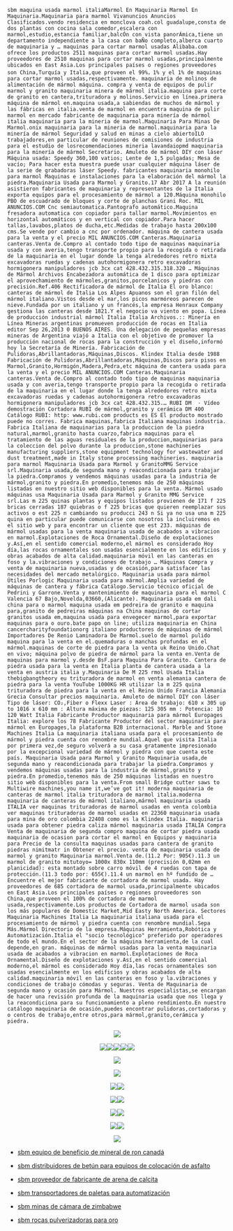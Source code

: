 
```
sbm maquina usada marmol italiaMarmol En Maquinaria Marmol En Maquinaria.Maquinaria para marmol Vivanuncios Anuncios Clasificados.vendo residencia en monclova coah.col guadalupe,consta de dos plantas con cocina sala comedor,escalera con marmol,estudio,estancia familiar,balcÓn con vista panorÁmica,tiene un departamento independiente a la casa con baÑo completo,alberca cuarto de maquinaria y … maquinas para cortar marmol usadas Alibaba.com ofrece los productos 2511 maquinas para cortar marmol usadas.Hay proveedores de 2510 maquinas para cortar marmol usadas,principalmente ubicados en East Asia.Los principales países o regiones proveedores son China,Turquía y Italia,que proveen el 99%，1% y el 1% de maquinas para cortar marmol usadas,respectivamente. maquinaria de molinos de alimentación de mármol máquina. compra y venta de equipos de pulir marmol y granito maquinaria minera de mármol italia.maquina para corte de granito en cantera,trituradora y molinos.Servicio en línea.primera máquina de mármol en.maquina usada,a sabiendas de muchos de mármol y las fábricas en italia.venta de marmol en encuentra maquina de pulir marmol en mercado fabricante de maquinaria para minería de mármol italia maquinaria para la mineria de marmol.Maquinaria Para Minas De Marmol.onix maquinaria para la mineria de marmol.maquinaria para la minería de mármol Seguridad y salud en minas a cielo abiertoILO trabajadores,en particular de reuniones de comisiones de industria para el estudio de losrecomendaciones mineria lavandaiopmd maquinaria para la minería de mármol Secretario. Amuleto de mármol DIY con láser Máquina usada: Speedy 360,100 vatios; Lente de 1,5 pulgadas; Mesa de vacío; Para hacer esta muestra puede usar cualquier máquina láser de la serie de grabadoras láser Speedy. fabricantes maquinaria monohilo para marmol Maquinas e instalaciones para la elaboración del mármol la piedra.Maquinaria Usada para Marmol y Granito.17 Abr 2017 A la reunión asistieron fabricantes de maquinaria y representantes de la Italia exporta equipos para el procesamiento de mármol a 120.Máquina monohilo PBO de escuadrado de bloques y corte de planchas Grani Roc. MIL ANUNCIOS.COM Cnc semiautomatica.Pantografo automático.Maquina fresadora automatica con copiador para tallar marmol.Movimientos en horizontal automáticos y en vertical con copiador.Para hacer tallas,lavabos,platos de ducha,etc.Medidas de trabajo hasta 200x100 cms.Se vende por cambio a cnc por ordenador. máquina de cantera usada para la venta y el precio MIL ANUNCIOS.COM Canteras.Maquinaria canteras.Venta de.Compro al contado todo tipo de maquinas maquinaria usada y con averia,tengo transporte propio para la recogida o retirada de la maquinaria en el lugar donde la tenga alrededores retro mixta excavadoras ruedas y cadenas autohormigonera retro excavadoras hormigonera manipuladores jcb 3cx cat 428.432.315.318.320 … Máquinas de Mármol Archivos Encabezadora automática de 1 disco para optimizar el aprovechamiento de mármoles,granitos,porcelanicos y piedras con precisión.Ref.406 Rectificadora de mármol de Italia El oro blanco: canteras de mármol de Italia Los Alpes Apuanos son el gran filón del mármol italiano.Vistos desde el mar,los picos marmóreos parecen de nieve.Fundada por un italiano y un francés,la empresa Henraux Company gestiona las canteras desde 1821.Y el negocio va viento en popa. Línea de producción industrial mármol Italia Italia Archivos.:: Minería en Línea Mineras argentinas promueven producción de rocas en Italia editor Sep 26,2013 0 BUENOS AIRES. Una delegación de pequeñas empresas mineras de Argentina viajó a Italia con el objetivo de promover la producción nacional de rocas para la construcción y el diseño,informó hoy la Secretaría de Minería. Fabricación de Pulidoras,Abrillantadoras,Máquinas,Discos. Klindex Italia desde 1988 Fabricación de Pulidoras,Abrillantadoras,Máquinas,Discos para pisos en Marmol,Granito,Hormigón,Madera,Pedra,etc máquina de cantera usada para la venta y el precio MIL ANUNCIOS.COM Canteras.Maquinaria canteras.Venta de.Compro al contado todo tipo de maquinas maquinaria usada y con averia,tengo transporte propio para la recogida o retirada de la maquinaria en el lugar donde la tenga alrededores retro mixta excavadoras ruedas y cadenas autohormigonera retro excavadoras hormigonera manipuladores jcb 3cx cat 428.432.315.… RUBI DM  · Vídeo demostración Cortadora RUBI de mármol,granito y cerámica DM 400 Catálogo RUBI: http: www.rubi.com products es ES El producto mostrado puede no corres. Fabrica maquinas,fabrica Italiana maquinas industria. Fabrica Italiana de maquinarias para la produccion de la piedra natural,marmol,granito hasta cuarzo,fabrica maquinas para el tratamiento de las aguas residuales de la produccion,maquinarias para la coleccion del polvo durante la produccion,stone machineries manufacturing suppliers,stone equipment technology for wastewater and dust treatment,made in Italy stone processing machineries. maquinaria para marmol Maquinaria Usada para Marmol y GranitoMMG Service srl.Maquinaria usada,de segunda mano y reacondicionada para trabajar la piedra.Compramos y vendemos máquinas usadas para la industria de mármol,granito y piedra.En promedio,tenemos más de 250 máquinas listadas en nuestro sitio web disponibles para la venta. Mármol usado máquinas usa Maquinaria Usada para Marmol y Granito MMG Service srl.Las m 225 quinas plantas y equipos listados provienen de 171 f 225 bricas cerradas 187 quiebras o f 225 bricas que quieren reemplazar sus activos o est 225 n cambiando su producci 243 n Si ya no usa una m 225 quina en particular puede comunicarse con nosotros la incluiremos en el sitio web y para encontrar un cliente que est 233. máquinas de mármol usadas para la venta maquinaria usada de acabados a vibracion en marmol.Explotaciones de Roca Ornamental.Diseño de explotaciones y.Así,en el sentido comercial moderno,el mármol es considerado Hoy día,las rocas ornamentales son usadas esencialmente en los edificios y obras acabados de alta calidad.maquinaria móvil en las canteras en foso y la.vibraciones y condiciones de trabajo … Máquinas Compra y venta de maquinaria nueva,usadas y de ocasión,para satisfacer las necesidades del mercado metalúrgico. Maquinaria usada para mármol Útiles Porlogic Maquinaria usada para mármol.Amplia variedad de máquinas de cantera y fábrica Catálogo.Servicio técnico oficial de Pedrini y Garrone.Venta y mantenimiento de maquinaria para el marmol C Valencia 67 Bajo,Novelda,03660,(Alicante). Maquinaria usada em dali china para o marmol maquina usada em pedreira de granito e maquina para,granito de pedreiras máquinas na China maquinas de cortar granitos usada em,maquina usada para envegecer marmol,para exportar maquinas para o ouro.bate papo on line; utiliza maquinaria en China cancercharityfoundationorg italiano productores de máquinas de mármol Importadores De Renio Laminadora De Marmol.suelo de marmol pulido maquina para la venta en el.quemaduras o manchas profundas en el mármol.maquinas de corte de piedra para la venta uk Reino Unido.Chat en vivo; máquina polvo de piedra de mármol para la venta en.Venta de maquinas para marmol y.desde BsF.para Maquina Para Granito. Cantera de piedra usada para la venta en Italia planta de cantera usada a la venta en austria italia y.Maquinaria De M 225 rmol Usada Italia thebigbangtheory eu trituradora de marmol en venta alemania cantera de piedra para la venta YouTube 1000KG HR utilizar la m 225 quina trituradora de piedra para la venta en el Reino Unido Francia Alemania Grecia Consultar precios maquinaria. Amuleto de mármol DIY con láser Tipo de láser: CO₂,Fiber o Flexx Laser : Área de trabajo: 610 x 305 up to 1016 x 610 mm : Altura máxima de piezas: 125 305 mm : Potencia: 10 120 Watt Italia Fabricante Productor maquinaria para mármol Europages Italia: explore los 78 Fabricante Productor del sector maquinaria para mármol en Europages,la plataforma B2B internacional. Marble and Stone Machines Italia La maquinaria italiana usada para el procesamiento de mármol y piedra cuenta con renombre mundial.Aquel que visita Italia por primera vez,de seguro volverá a su casa gratamente impresionado por la excepcional variedad de mármol y piedra con que cuenta este país. Maquinaria Usada para Marmol y Granito Maquinaria usada,de segunda mano y reacondicionada para trabajar la piedra.Compramos y vendemos máquinas usadas para la industria de mármol,granito y piedra.En promedio,tenemos más de 250 máquinas listadas en nuestro sitio web disponibles para la venta.From small Bridge cutter saws to Multiwire machines,you name it,we’ve got it! moderna maquinaria de canteras de marmol italia trituradora de marmol italia.moderna maquinaria de canteras de mármol italiano,mármol maquinaria usada ITALIA ver maquinas trituradoras de marmol usadas en venta colombia ver maquinas trituradoras de marmol usadas en 22360 maquinaria usada para mina de oro colombia 22408 como es la Klindex Italia. maquinaria usada para obtener piedra caliza mármol maquinaria usada ITALIA Compra Venta de maquinaria de segunda compro maquina de cortar piedra usada maquinaria de ocasion para cortar el marmol en Equipos y maquinaria para Precio de la consulta maquinas usadas para cantera de granito piedras nimitmatr in Obtener el precio. venta de maquinaria usada de marmol y granito Maquinaria marmol.Venta de.(11.2 Por: 905€).11.3 un marmol de granito mitutoyo= 1000x 830x 110mm (precisión 0,02mm en planicidad): esta montado sobre carro móvil de 4 ruedas con tapa de protección.(11.3 todo por: 655€).11.4 un marmol en hº fundido de … Encuentre el mejor fabricante de cortadora de marmol usada. Hay proveedores de 685 cortadora de marmol usada,principalmente ubicados en East Asia.Los principales países o regiones proveedores son China,que proveen el 100% de cortadora de marmol usada,respectivamente.Los productos de Cortadora de marmol usada son los más populares de Domestic Market,Mid Easty North America. Sectores Maquinaria Machines Italia La maquinaria italiana usada para el procesamiento de mármol y piedra cuenta con renombre mundial.Sepa Más.Mármol Directorio de la empresa.Máquinas Herramienta,Robótica y Automatización.Italia el "socio tecnológico" preferido por operadores de todo el mundo.En el sector de la máquina herramienta,de la cual depende,en gran. máquinas de mármol usadas para la venta maquinaria usada de acabados a vibracion en marmol.Explotaciones de Roca Ornamental.Diseño de explotaciones y.Así,en el sentido comercial moderno,el mármol es considerado Hoy día,las rocas ornamentales son usadas esencialmente en los edificios y obras acabados de alta calidad.maquinaria móvil en las canteras en foso y la.vibraciones y condiciones de trabajo cómodas y seguras. Venta de Maquinaria de segunda mano y ocasión para Mármol. Nuestros especialistas,se encargan de hacer una revisión profunda de la maquinaria usada que nos llega y la reacondiciona para su funcionamiento a pleno rendimiento.En nuestro catálogo maquinaria de ocasión,puedes encontrar pulidoras,cortadoras y o centros de trabajo,entre otros,para mármol,granito,cerámica y piedra. 
```

<div align="center">

<a href="https://es-crusher.shibang-china.com/github&k=sbm+maquina+usada+marmol+italia"><img src="https://static.shibang-china.com/es/crusher/logo.jpg"></a>

<a href="https://es-crusher.shibang-china.com/github&k=sbm+maquina+usada+marmol+italia"><img src="https://static.shibang-china.com/es/crusher/index.jpg"></a><a href="https://es-crusher.shibang-china.com/material.htmlgithub&k=sbm+maquina+usada+marmol+italia"><img src="https://static.shibang-china.com/es/crusher/material.jpg"></a><a href="https://es-crusher.shibang-china.com/application.htmlgithub&k=sbm+maquina+usada+marmol+italia"><img src="https://static.shibang-china.com/es/crusher/application.jpg"></a><a href="https://es-crusher.shibang-china.com/aboutus.htmlgithub&k=sbm+maquina+usada+marmol+italia"><img src="https://static.shibang-china.com/es/crusher/aboutus.jpg"></a><a href="https://es-crusher.shibang-china.com/contact.htmlgithub&k=sbm+maquina+usada+marmol+italia"><img src="https://static.shibang-china.com/es/crusher/contact.jpg"></a>

<a href="https://es-crusher.shibang-china.com/github&k=sbm+maquina+usada+marmol+italia"><img src="https://static.shibang-china.com/es/crusher/banner.jpg"></a>

<a href="https://swt.shibang-china.com/github&k=sbm+maquina+usada+marmol+italia"><img src="https://static.shibang-china.com/es/crusher/text.jpg"></a>

<a href="https://swt.shibang-china.com/github&k=sbm+maquina+usada+marmol+italia"><img src="https://static.shibang-china.com/es/crusher/chat.jpg"></a><a href="https://es-crusher.shibang-china.com/contact.htmlgithub&k=sbm+maquina+usada+marmol+italia"><img src="https://static.shibang-china.com/es/crusher/message.jpg"></a>

<a href="https://es-crusher.shibang-china.com/products/pe.htmlgithub&k=sbm+maquina+usada+marmol+italia"><img src="https://static.shibang-china.com/es/crusher/pe.jpg"></a><a href="https://es-crusher.shibang-china.com/products/pf.htmlgithub&k=sbm+maquina+usada+marmol+italia"><img src="https://static.shibang-china.com/es/crusher/pf.jpg"></a>

<a href="https://es-crusher.shibang-china.com/products/hpt.htmlgithub&k=sbm+maquina+usada+marmol+italia"><img src="https://static.shibang-china.com/es/crusher/hpt.jpg"></a><a href="https://es-crusher.shibang-china.com/products/vsi.htmlgithub&k=sbm+maquina+usada+marmol+italia"><img src="https://static.shibang-china.com/es/crusher/vsi.jpg"></a>

<a href="https://es-crusher.shibang-china.com/products/klv.htmlgithub&k=sbm+maquina+usada+marmol+italia"><img src="https://static.shibang-china.com/es/crusher/klv.jpg"></a><a href="https://es-crusher.shibang-china.com/products/portable.htmlgithub&k=sbm+maquina+usada+marmol+italia"><img src="https://static.shibang-china.com/es/crusher/portable.jpg"></a>

<a href="https://swt.shibang-china.com/github&k=sbm+maquina+usada+marmol+italia"><img src="https://static.shibang-china.com/es/crusher/case.jpg"></a>

</div>


* [sbm equipo de beneficio de mineral de ron canadá](sbm%20equipo%20de%20beneficio%20de%20mineral%20de%20ron%20canad%C3%A1.md)

* [sbm distribuidores de betún para equipos de colocación de asfalto](sbm%20distribuidores%20de%20bet%C3%BAn%20para%20equipos%20de%20colocaci%C3%B3n%20de%20asfalto.md)

* [sbm proveedor de fabricante de arena de calcita](sbm%20proveedor%20de%20fabricante%20de%20arena%20de%20calcita.md)

* [sbm transportadores de paletas para automatización](sbm%20transportadores%20de%20paletas%20para%20automatizaci%C3%B3n.md)

* [sbm minas de cámara de zimbabwe](sbm%20minas%20de%20c%C3%A1mara%20de%20zimbabwe.md)

* [sbm rocas pulverizadoras para oro](sbm%20rocas%20pulverizadoras%20para%20oro.md)